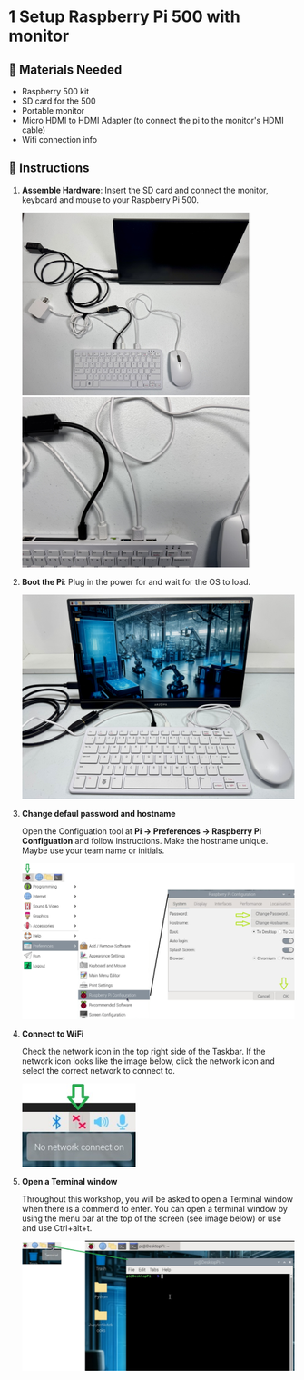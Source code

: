 # **1 Setup Raspberry Pi 500 with monitor**

## 🧰 Materials Needed

* Raspberry 500 kit
* SD card for the 500
* Portable monitor
* Micro HDMI to HDMI Adapter (to connect the pi to the monitor's HDMI cable)
* Wifi connection info

## 📝 Instructions

1. **Assemble Hardware**: Insert the SD card and connect the monitor, keyboard and mouse to your Raspberry Pi 500.

   <img src="https://github.com/stemoutreach/AutonomousEdgeRobotics2.0/blob/main/zzimages/500Connection.jpg" width="400" > <img src="https://github.com/stemoutreach/AutonomousEdgeRobotics2.0/blob/main/zzimages/500ConnectCloseup.jpg" width="400" >

1. **Boot the Pi**: Plug in the power for and wait for the OS to load.

   <img src="https://github.com/stemoutreach/AutonomousEdgeRobotics2.0/blob/main/zzimages/500Setup.jpg" width="500" > 

1. **Change defaul password and hostname**

   Open the Configuation tool at **Pi -> Preferences -> Raspberry Pi Configuation** and follow instructions. Make the hostname unique. Maybe use your team name or initials.   
   
   <img src="https://github.com/stemoutreach/AutonomousEdgeRobotics2.0/blob/main/zzimages/PiConfigPWandHost.jpg" width="500" > 


1. **Connect to WiFi**

   Check the network icon in the top right side of the Taskbar. If the network icon looks like the image below, click the network icon and select the correct network to connect to. 

   <img src="https://github.com/stemoutreach/AutonomousEdgeRobotics2.0/blob/main/zzimages/wifisetup-01.jpg" width="200" > 
   
1. **Open a Terminal window**

   Throughout this workshop, you will be asked to open a Terminal window when there is a commend to enter. You can open a terminal window by using the menu bar at the top of the screen (see image below) or use and use Ctrl+alt+t. 

   <img src="https://github.com/stemoutreach/AutonomousEdgeRobotics2.0/blob/main/zzimages/OpenTerminal2.jpg" width="500" > 
   


